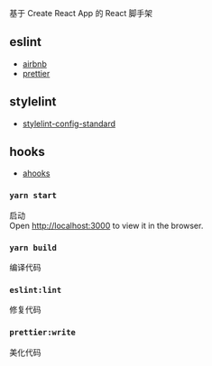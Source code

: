 基于 Create React App 的 React 脚手架

## eslint

- [airbnb](https://github.com/airbnb/javascript)
- [prettier](https://github.com/prettier/prettier)

## stylelint

- [stylelint-config-standard](https://github.com/stylelint/stylelint-config-standard)

## hooks

- [ahooks](https://github.com/alibaba/hooks)

### `yarn start`

启动<br>
Open [http://localhost:3000](http://localhost:3000) to view it in the browser.

### `yarn build`

编译代码

### `eslint:lint`

修复代码

### `prettier:write`

美化代码
